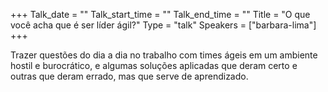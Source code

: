 +++
Talk_date = ""
Talk_start_time = ""
Talk_end_time = ""
Title = "O que você acha que é ser líder ágil?"
Type = "talk"
Speakers = ["barbara-lima"]
+++

Trazer questões do dia a dia no trabalho com times ágeis em um ambiente hostil e burocrático, e algumas soluções aplicadas que deram certo e outras que deram errado, mas que serve de aprendizado.